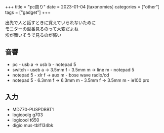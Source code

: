+++
title = "pc周り"
date = 2023-01-04
[taxonomies]
categories = ["other"]
tags = ["gadget"]
+++

出先で人と話すときに覚えていられないために\
モニターの型番見るのって大変だよね\
埃が舞いそうで見るのが怖い

## 音響
- pc - usb a -> usb b - notepad 5
- switch - useb a -> 3.5mm f - 3.5mm m -> line m - notepad 5
- notepad 5 - xlr f -> aux m - bose wave radio/cd
- notepad 5 - 6.3mm f -> 6.3mm m - 3.5mm f -> 3.5mm m - ie100 pro

## 入力
- MD770-PUSPDBBT1
- logicoolg g703
- logicool t650
- digio mus-tblf134bk